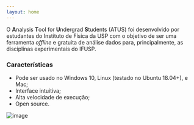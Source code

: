 ```yaml
---
layout: home
---
```


O **A**nalysis **T**ool for **U**ndergrad **S**tudents (ATUS) foi desenvolvido por estudantes do Instituto de Física da USP com o objetivo de ser uma ferramenta _offline_ e gratuita de análise dados para, principalmente, as disciplinas experimentais do IFUSP.

### Características

- Pode ser usado no Windows 10, Linux (testado no Ubuntu 18.04+), e Mac;
- Interface intuitiva;
- Alta velocidade de execução;
- Open source.

![image](https://user-images.githubusercontent.com/48266854/113489486-eef77000-949a-11eb-988b-9d2ec7da7462.png)